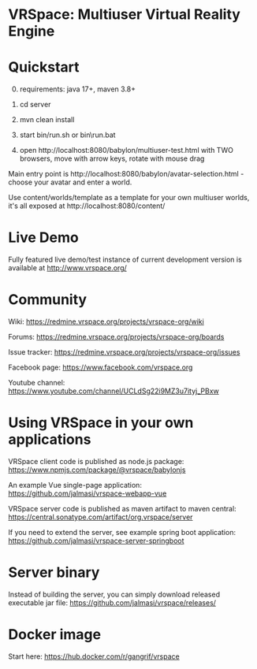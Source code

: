 # VRSpace: Multiuser Virtual Reality Engine

# Quickstart

0) requirements: java 17+, maven 3.8+

1) cd server

2) mvn clean install

3) start bin/run.sh or bin\run.bat

4) open http://localhost:8080/babylon/multiuser-test.html with TWO browsers, move with arrow keys, rotate with mouse drag

Main entry point is http://localhost:8080/babylon/avatar-selection.html - choose your avatar and enter a world.

Use content/worlds/template as a template for your own multiuser worlds, it's all exposed at http://localhost:8080/content/

# Live Demo

Fully featured live demo/test instance of current development version is available at http://www.vrspace.org/

# Community

Wiki: https://redmine.vrspace.org/projects/vrspace-org/wiki

Forums: https://redmine.vrspace.org/projects/vrspace-org/boards

Issue tracker: https://redmine.vrspace.org/projects/vrspace-org/issues

Facebook page: https://www.facebook.com/vrspace.org

Youtube channel: https://www.youtube.com/channel/UCLdSg22i9MZ3u7ityj_PBxw

# Using VRSpace in your own applications

VRSpace client code is published as node.js package: https://www.npmjs.com/package/@vrspace/babylonjs

An example Vue single-page application: https://github.com/jalmasi/vrspace-webapp-vue

VRSpace server code is published as maven artifact to maven central: https://central.sonatype.com/artifact/org.vrspace/server

If you need to extend the server, see example spring boot application: https://github.com/jalmasi/vrspace-server-springboot

# Server binary

Instead of building the server, you can simply download released executable jar file: https://github.com/jalmasi/vrspace/releases/

# Docker image

Start here: https://hub.docker.com/r/gangrif/vrspace